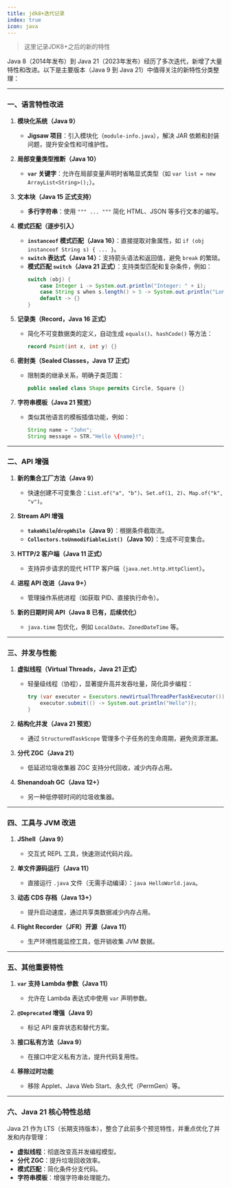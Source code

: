 ```yaml
---
title: jdk8+迭代记录
index: true
icon: java
---
```


> 这里记录JDK8+之后的新的特性

Java 8（2014年发布）到 Java 21（2023年发布）经历了多次迭代，新增了大量特性和改进。以下是主要版本（Java 9 到 Java 21）中值得关注的新特性分类整理：

---

### **一、语言特性改进**
1. **模块化系统（Java 9）**  
   - **Jigsaw 项目**：引入模块化（`module-info.java`），解决 JAR 依赖和封装问题，提升安全性和可维护性。

2. **局部变量类型推断（Java 10）**  
   - **`var` 关键字**：允许在局部变量声明时省略显式类型（如 `var list = new ArrayList<String>();`）。

3. **文本块（Java 15 正式支持）**  
   - **多行字符串**：使用 `""" ... """` 简化 HTML、JSON 等多行文本的编写。

4. **模式匹配（逐步引入）**  
   - **`instanceof` 模式匹配（Java 16）**：直接提取对象属性，如 `if (obj instanceof String s) { ... }`。  
   - **`switch` 表达式（Java 14）**：支持箭头语法和返回值，避免 `break` 的繁琐。  
   - **模式匹配 `switch`（Java 21 正式）**：支持类型匹配和复杂条件，例如：
     ```java
     switch (obj) {
         case Integer i -> System.out.println("Integer: " + i);
         case String s when s.length() > 5 -> System.out.println("Long string");
         default -> {}
     }
     ```

5. **记录类（Record，Java 16 正式）**  
   - 简化不可变数据类的定义，自动生成 `equals()`、`hashCode()` 等方法：
     ```java
     record Point(int x, int y) {}
     ```

6. **密封类（Sealed Classes，Java 17 正式）**  
   - 限制类的继承关系，明确子类范围：
     ```java
     public sealed class Shape permits Circle, Square {}
     ```

7. **字符串模板（Java 21 预览）**  
   - 类似其他语言的模板插值功能，例如：
     ```java
     String name = "John";
     String message = STR."Hello \{name}!";
     ```

---

### **二、API 增强**
1. **新的集合工厂方法（Java 9）**  
   - 快速创建不可变集合：`List.of("a", "b")`、`Set.of(1, 2)`、`Map.of("k", "v")`。

2. **Stream API 增强**  
   - **`takeWhile`/`dropWhile`（Java 9）**：根据条件截取流。  
   - **`Collectors.toUnmodifiableList()`（Java 10）**：生成不可变集合。

3. **HTTP/2 客户端（Java 11 正式）**  
   - 支持异步请求的现代 HTTP 客户端（`java.net.http.HttpClient`）。

4. **进程 API 改进（Java 9+）**  
   - 管理操作系统进程（如获取 PID、直接执行命令）。

5. **新的日期时间 API（Java 8 已有，后续优化）**  
   - `java.time` 包优化，例如 `LocalDate`、`ZonedDateTime` 等。

---

### **三、并发与性能**
1. **虚拟线程（Virtual Threads，Java 21 正式）**  
   - 轻量级线程（协程），显著提升高并发吞吐量，简化异步编程：
     ```java
     try (var executor = Executors.newVirtualThreadPerTaskExecutor()) {
         executor.submit(() -> System.out.println("Hello"));
     }
     ```

2. **结构化并发（Java 21 预览）**  
   - 通过 `StructuredTaskScope` 管理多个子任务的生命周期，避免资源泄漏。

3. **分代 ZGC（Java 21）**  
   - 低延迟垃圾收集器 ZGC 支持分代回收，减少内存占用。

4. **Shenandoah GC（Java 12+）**  
   - 另一种低停顿时间的垃圾收集器。

---

### **四、工具与 JVM 改进**
1. **JShell（Java 9）**  
   - 交互式 REPL 工具，快速测试代码片段。

2. **单文件源码运行（Java 11）**  
   - 直接运行 `.java` 文件（无需手动编译）：`java HelloWorld.java`。

3. **动态 CDS 存档（Java 13+）**  
   - 提升启动速度，通过共享类数据减少内存占用。

4. **Flight Recorder（JFR）开源（Java 11）**  
   - 生产环境性能监控工具，低开销收集 JVM 数据。

---

### **五、其他重要特性**
1. **`var` 支持 Lambda 参数（Java 11）**  
   - 允许在 Lambda 表达式中使用 `var` 声明参数。

2. **`@Deprecated` 增强（Java 9）**  
   - 标记 API 废弃状态和替代方案。

3. **接口私有方法（Java 9）**  
   - 在接口中定义私有方法，提升代码复用性。

4. **移除过时功能**  
   - 移除 Applet、Java Web Start、永久代（PermGen）等。

---

### **六、Java 21 核心特性总结**
Java 21 作为 LTS（长期支持版本），整合了此前多个预览特性，并重点优化了并发和内存管理：
- **虚拟线程**：彻底改变高并发编程模型。
- **分代 ZGC**：提升垃圾回收效率。
- **模式匹配**：简化条件分支代码。
- **字符串模板**：增强字符串处理能力。

